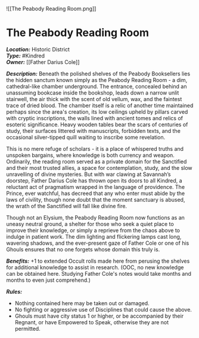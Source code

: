 ![[The Peabody Reading Room.png]]
# **The Peabody Reading Room**

***Location:*** Historic District  
***Type:*** #Kindred  
***Owner:*** [[Father Darius Cole]]  

***Description:***
Beneath the polished shelves of the Peabody Booksellers lies the hidden sanctum known simply as the Peabody Reading Room - a dim, cathedral-like chamber underground. The entrance, concealed behind an unassuming bookcase inside the bookshop, leads down a narrow unlit stairwell, the air thick with the scent of old vellum, wax, and the faintest trace of dried blood. The chamber itself is a relic of another time maintained perhaps since the area's creation, its low ceilings upheld by pillars carved with cryptic inscriptions, the walls lined with ancient tomes and relics of esoteric significance. Heavy wooden tables bear the scars of centuries of study, their surfaces littered with manuscripts, forbidden texts, and the occasional silver-tipped quill waiting to inscribe some revelation.

This is no mere refuge of scholars - it is a place of whispered truths and unspoken bargains, where knowledge is both currency and weapon. Ordinarily, the reading room served as a private domain for the Sanctified and their most trusted allies, a space for contemplation, study, and the slow unravelling of divine mysteries. But with war clawing at Savannah’s doorstep, Father Darius Cole has thrown open its doors to all Kindred, a reluctant act of pragmatism wrapped in the language of providence. The Prince, ever watchful, has decreed that any who enter must abide by the laws of civility, though none doubt that the moment sanctuary is abused, the wrath of the Sanctified will fall like divine fire.

Though not an Elysium, the Peabody Reading Room now functions as an uneasy neutral ground, a shelter for those who seek a quiet place to improve their knowledge, or simply a reprieve from the chaos above to indulge in patient work. The dim lighting and flickering lamps cast long, wavering shadows, and the ever-present gaze of Father Cole or one of his Ghouls ensures that no one forgets whose domain this truly is. 

***Benefits:***
+1 to extended Occult rolls made here from perusing the shelves for additional knowledge to assist in research.
	(OOC, no new knowledge can be obtained here. Studying Father Cole's notes would take months and months to even just comprehend.)

***Rules:***
 - Nothing contained here may be taken out or damaged.
 - No fighting or aggressive use of Disciplines that could cause the above.
 - Ghouls must have city status 1 or higher, or be accompanied by their Regnant, or have Empowered to Speak, otherwise they are not permitted.